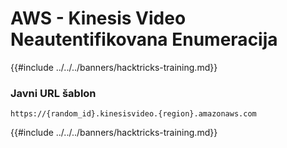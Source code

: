 # AWS - Kinesis Video Neautentifikovana Enumeracija

{{#include ../../../banners/hacktricks-training.md}}

### Javni URL šablon
```
https://{random_id}.kinesisvideo.{region}.amazonaws.com
```
{{#include ../../../banners/hacktricks-training.md}}
